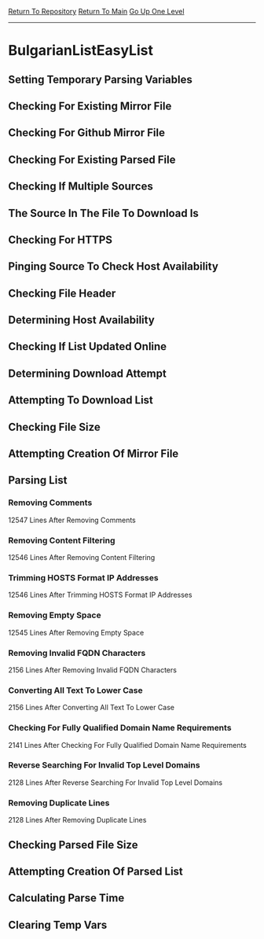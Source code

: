 [Return To Repository](https://github.com/deathbybandaid/piholeparser/)
[Return To Main](https://github.com/deathbybandaid/piholeparser/blob/master/RecentRunLogs/Mainlog.md)
[Go Up One Level](https://github.com/deathbybandaid/piholeparser/blob/master/RecentRunLogs/TopLevelScripts/30-Processing-Blacklists.md)
____________________________________
# BulgarianListEasyList
## Setting Temporary Parsing Variables
## Checking For Existing Mirror File
## Checking For Github Mirror File
## Checking For Existing Parsed File
## Checking If Multiple Sources
## The Source In The File To Download Is
## Checking For HTTPS
## Pinging Source To Check Host Availability
## Checking File Header
## Determining Host Availability
## Checking If List Updated Online
## Determining Download Attempt
## Attempting To Download List
## Checking File Size
## Attempting Creation Of Mirror File
## Parsing List
### Removing Comments
12547 Lines After Removing Comments
### Removing Content Filtering
12546 Lines After Removing Content Filtering
### Trimming HOSTS Format IP Addresses
12546 Lines After Trimming HOSTS Format IP Addresses
### Removing Empty Space
12545 Lines After Removing Empty Space
### Removing Invalid FQDN Characters
2156 Lines After Removing Invalid FQDN Characters
### Converting All Text To Lower Case
2156 Lines After Converting All Text To Lower Case
### Checking For Fully Qualified Domain Name Requirements
2141 Lines After Checking For Fully Qualified Domain Name Requirements
### Reverse Searching For Invalid Top Level Domains
2128 Lines After Reverse Searching For Invalid Top Level Domains
### Removing Duplicate Lines
2128 Lines After Removing Duplicate Lines
## Checking Parsed File Size
## Attempting Creation Of Parsed List
## Calculating Parse Time
## Clearing Temp Vars
